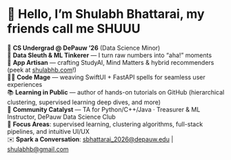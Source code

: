 # 👋 Hello, I’m **Shulabh Bhattarai**, my friends call me **SHUUU**

🚀 **CS Undergrad @ DePauw ’26** (Data Science Minor)  
🔬 **Data Sleuth & ML Tinkerer** — I turn raw numbers into “aha!” moments  
📱 **App Artisan** — crafting StudyAI, Mind Matters & hybrid recommenders (peek at [shulabhb.com](https://www.shulabhb.com)!)  
🧙‍♂️ **Code Mage** — weaving SwiftUI + FastAPI spells for seamless user experiences  
📚 **Learning in Public** — author of hands-on tutorials on GitHub (hierarchical clustering, supervised learning deep dives, and more)  
🤝 **Community Catalyst** — TA for Python/C++/Java · Treasurer & ML Instructor, DePauw Data Science Club  
🎯 **Focus Areas**: supervised learning, clustering algorithms, full-stack pipelines, and intuitive UI/UX  
✉️ **Spark a Conversation**: sbhattarai_2026@depauw.edu | shulabhb@gmail.com 
